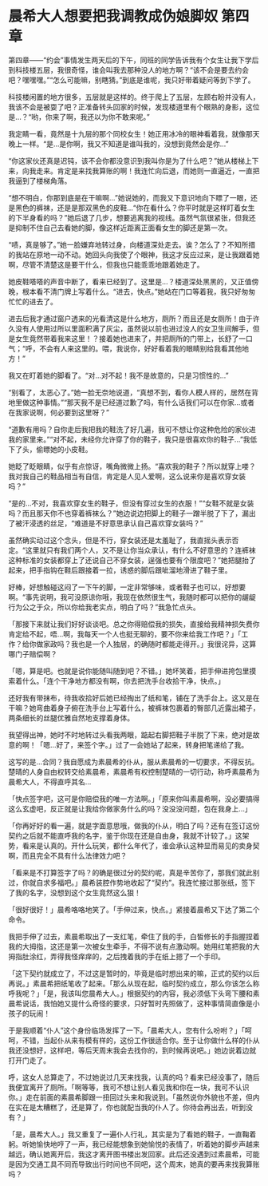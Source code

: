 # 晨希大人想要把我调教成伪娘脚奴 第四章

第四章——“约会”事情发生两天后的下午，同班的同学告诉我有个女生让我下学后到科技楼五层，我很奇怪，谁会叫我去那种没人的地方啊？“该不会是要去约会吧？嘿嘿嘿。”“怎么可能嘛，别瞎猜。”到底是谁呢，我只好带着疑问等到下学了。

科技楼闲置的地方很多，五层就是这样的。终于爬上了五层，左顾右盼并没有人，我该不会是被耍了吧？正准备转头回家的时候，发现楼道里有个眼熟的身影，这位是…？“哟，你来了啊，我还以为你不敢来呢。”

我定睛一看，竟然是十九层的那个同校女生！她正用冰冷的眼神看着我，就像那天晚上一样。“是…是你啊，我又不知道是谁叫我的，没想到竟然会是你…”

“你这家伙还真是迟钝，该不会你都没意识到我叫你是为了什么吧？”她从楼梯上下来，向我走来。肯定是来找我算账的啊！我连忙向后退，而她则一直逼近，一直把我逼到了楼梯角落。

“想不明白，你那到底是在干嘛啊…”她说她的，而我又下意识地向下瞟了一眼，还是黑色的裤袜，还是是那双黑色的皮鞋…“你在看什么？你平时就是这样盯着女生的下半身看的吗？”她后退了几步，想要逃离我的视线。虽然气氛很紧张，但我还是抑制不住自己去看她的脚，像这样近距离正面看女生的脚还是第一次。

“啧，真是够了。”她一脸嫌弃地转过身，向楼道深处走去。诶？怎么了？不知所措的我站在原地一动不动。她回头向我使了个眼神，我这才反应过来，是让我跟着她啊，尽管不清楚这是要干什么，但我也只能乖乖地跟着她走了。

她皮鞋嗒嗒的声音中断了，看来已经到了。这里是…？楼道深处黑黑的，又正值傍晚，根本看不清门牌上写着什么。“进去，快点。”她站在门口等着我，我只好匆匆忙忙的进去了。

进去后我才通过窗户透来的光看清这是什么地方，厕所？而且还是女厕所！由于许久没有人使用过所以里面积满了灰尘，虽然说以前也进过没人的女卫生间解手，但是女生竟然带着我来这里！？接着她也进来了，并把厕所的门带上，长舒了一口气；“呼，不会有人来这里的。喂，我说你，好好看着我的眼睛别给我看其他地方！”

我又在盯着她的脚看了。“对…对不起！我不是故意的，只是习惯性的…”

“别看了，太恶心了。”她一脸无奈地说道，“真想不到，看你人模人样的，居然在背地里做这种事情。”“那天我不是已经道过歉了吗，有什么话我们可以在你家…或者在我家说啊，何必要到这里呀？”

“道歉有用吗？自你走后我把我的鞋洗了好几遍，我可不想让你这种危险的家伙进我的家里来。”“对不起，未经你允许穿了你的鞋子，我只是很喜欢你的鞋子…”我低下了头，偷瞟她的小皮鞋。

她眨了眨眼睛，似乎有点惊讶，嘴角微微上扬。“喜欢我的鞋子？所以就穿上喽？我对我自己的鞋品相当有自信，肯定是人见人爱啊，这么说来你是喜欢穿女装吗？”

“是的…不对，我喜欢穿女生的鞋子，但没有穿过女生的衣服！”“女鞋不就是女装吗？而且那天你不也穿着裤袜么？”她边说边把脚上的鞋子一蹭半脱了下了，漏出了被汗浸透的丝足，“难道是不好意思承认自己喜欢穿女装吗？”

虽然确实动过这个念头，但是不行，穿女装还是太羞耻了，我直摇头表示否定。“这里就只有我们两个人，又不是让你当众承认，有什么不好意思的？连裤袜这种标准的女装都穿上了还说自己不穿女装，逞强也要有个限度吧？”她把腿抬了起来，把手指钩在鞋后跟接着一拉，诱惑的脚后跟呲溜地滑进了鞋子里。

好棒，好想触碰这闷了一下午的脚，一定非常够味，或者鞋子也可以，好想要啊。“事先说明，我可没原谅你哦，我现在依然很生气，我随时都可以把你的龌龊行为公之于众，所以你给我老实点，明白了吗？”我急忙点头。

「那接下来就让我们好好谈谈吧。总之你得赔偿我的损失，直接给我精神损失费你肯定给不起，唔…啊，我每天一个人也挺无聊的，要不你来给我工作吧？」「工作？给你做家政吗？我也是一个人独居，的确随时都能走得开。」我很诧异，这算哪门子赔偿啊？

「嗯，算是吧。也就是说你能随叫随到吧？不错。」她坏笑着，把手伸进挎包里摸索着什么。「连个干净地方都没有啊，你去把洗手台收拾干净，快点。」

还好我有带抹布，待我收拾好后她已经掏出了纸和笔，铺在了洗手台上。这又是在干嘛？她弯曲着身子俯在洗手台上写着什么，被裤袜包裹着的臀部几近露出裙子，两条细长的丝腿优雅自然地支撑着身体。

我望得出神，她时不时地转过头看我两眼，踮起右脚把鞋子半脱了下来，绝对是故意的啊！「嗯…好了，来签个字。」过了一会她站了起来，转身把笔递给了我。

这写的是…合同？我自愿成为素晨希的仆从，服从素晨希的一切要求，不得反抗。楚晴的人身自由权转交给素晨希，素晨希有权控制楚晴的一切行动，称呼素晨希为晨希大人，不得直呼其名…

「快点签字吧，这可是你赔偿我的唯一方法啊。」「原来你叫素晨希啊，没必要搞得这么玄虚吧，反正就是让我给你做家务什么的吗？没没没问题，包在我身上…」

「你再好好的看一遍，就是字面意思哦，做我的仆从，明白了吗？还有在签订这份契约之后就不能直呼我的名字，鉴于你现在还是自由身，我就不计较了。」这架势，看来是认真的。开什么玩笑，都什么年代了，谁会承认这种显而易见的卖身契啊，而且完全不具有什么法律效力吧？

「看来是不打算签字了吗？的确是很过分的契约呢，真是辛苦你了，那我们就此别过，你就自求多福吧。」晨希装腔作势地收起了“契约”。我连忙接过那张纸，签下了我的名字，没想到这个女生竟然这么狠！

「很好很好！」晨希咯咯地笑了。「手伸过来，快点。」紧接着晨希又下达了第二个命令。

我把手伸了过去，素晨希取出了一支红笔，牵住了我的手，白皙修长的手指握捏着我的大拇指，这还是第一次被女生牵手，不得不说有点激动啊。她用红笔把我的大拇指肚涂红，弄得我怪痒痒的，之后拽着我的手在纸上摁了一个手印。

「这下契约就成立了，不过这是暂时的，毕竟是临时想出来的嘛，正式的契约以后再说。」素晨希把纸笔收了起来。「那么从现在起，临时契约成立，那么你该怎么称呼我呢？」「是，我该叫您晨希大人。」根据契约的内容，我必须低下头弯下腰和素晨希说话，我怕她又提什么奇怪的要求，只好暂时先照做了，这种事情简直像是小孩子的玩闹！

于是我顺着“仆人”这个身份临场发挥了一下。「晨希大人，您有什么吩咐？」「呵呵，不错，当起仆从来有模有样的，这份工作很适合你。至于让你做什么样的仆从我还没想好，这样吧，等后天周末我会去找你的，到时候再说吧。」她边说着边就打开门走了。

呼，这女人总算走了，不过她说过几天来找我，认真的吗？看来已经没事了，随后我便宜离开了厕所。「啊等等，我可不想让别人看见我和你在一块，我可不认识你。」走在前面的素晨希脚跟一扭回过头来和我说到。「虽然说你外貌也不差，但内在实在是太糟糕了，还是算了，你也就配当我的仆人了。你待会再出去，听到没有？」

「是，晨希大人。」我又重复了一遍仆人行礼，其实是为了看她的鞋子，一直鞠着躬。听她愉快地哼了一声，我已经能想象到她愉悦的表情了，听着她的脚步声越来越远，确认她离开后，我这才离开图书楼出发回家。此后还没遇到过素晨希，可能是因为交通工具不同而导致出行时间也不同吧，这个周末，她真的要再来找我算账吗？

